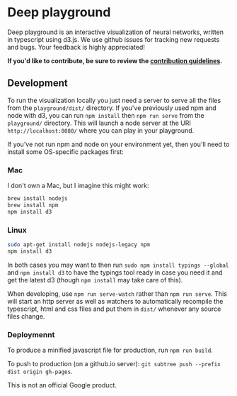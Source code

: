 # Deep playground

Deep playground is an interactive visualization of neural networks, written in typescript using d3.js.
We use github issues for tracking new requests and bugs. Your feedback is highly appreciated!

**If you'd like to contribute, be sure to review the [contribution
guidelines](CONTRIBUTING).**

## Development

To run the visualization locally you just need a server to serve all the files from the `playground/dist/` directory. If you've previously used npm and node with d3, you can run `npm install` then `npm run serve` from the `playground/` directory. This will launch a node server at the URI `http://localhost:8080/` where you can play in your playground.

If you've not run npm and node on your environment yet, then you'll need to install some OS-specific packages first:

### Mac

I don't own a Mac, but I imagine this might work:

```bash
brew install nodejs
brew install npm
npm install d3
```

### Linux

```bash
sudo apt-get install nodejs nodejs-legacy npm
npm install d3
```

In both cases you may want to then run `sudo npm install typings --global` and `npm install d3` to have the typings tool ready in case you need it and get the latest d3 (though `npm install` may take care of this).

When developing, use `npm run serve-watch` rather than `npm run serve`.
This will start an http server as well as watchers to automatically recompile the typescript, html and css files and put them in `dist/` whenever any source files change.

### Deploymennt

To produce a minified javascript file for production, run `npm run build`.

To push to production (on a github.io server): `git subtree push --prefix dist origin gh-pages`.

This is not an official Google product.
